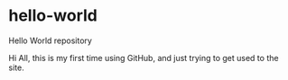 # hello-world
Hello World repository

Hi All, this is my first time using GitHub, and just trying to get used to the site.
